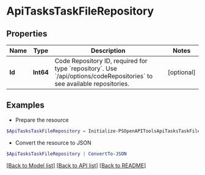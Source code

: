 # ApiTasksTaskFileRepository
## Properties

Name | Type | Description | Notes
------------ | ------------- | ------------- | -------------
**Id** | **Int64** | Code Repository ID, required for type &#x60;repository&#x60;. Use &#x60;/api/options/codeRepositories&#x60; to see available repositories. | [optional] 

## Examples

- Prepare the resource
```powershell
$ApiTasksTaskFileRepository = Initialize-PSOpenAPIToolsApiTasksTaskFileRepository  -Id null
```

- Convert the resource to JSON
```powershell
$ApiTasksTaskFileRepository | ConvertTo-JSON
```

[[Back to Model list]](../README.md#documentation-for-models) [[Back to API list]](../README.md#documentation-for-api-endpoints) [[Back to README]](../README.md)

